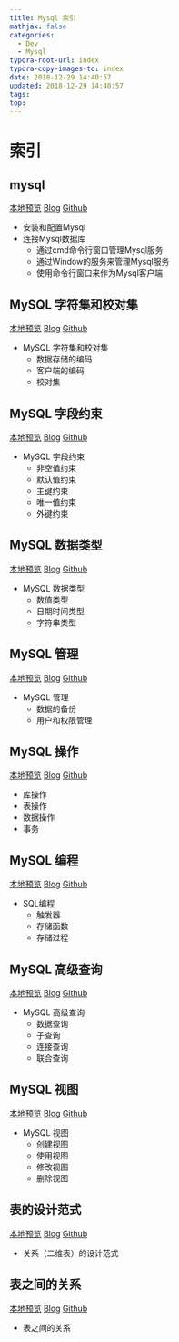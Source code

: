 ```yaml
---
title: Mysql 索引
mathjax: false
categories:
  - Dev
  - Mysql
typora-root-url: index
typora-copy-images-to: index
date: 2018-12-29 14:40:57
updated: 2018-12-29 14:40:57
tags:
top:
---
```



# 索引 
 
## mysql 
[本地预览](mysql.md)    [Blog](http://blog.kuma8866.top/posts/2501908538/)     [Github](https://github.com/KumaDocCenter/Mysql/blob/master/doc/md/mysql.md)

* 安装和配置Mysql
* 连接Mysql数据库
  * 通过cmd命令行窗口管理Mysql服务
  * 通过Window的服务来管理Mysql服务
  * 使用命令行窗口来作为Mysql客户端

 
 
## MySQL 字符集和校对集 
[本地预览](mysql_charset_collate.md)    [Blog](http://blog.kuma8866.top/posts/2831383651/)     [Github](https://github.com/KumaDocCenter/Mysql/blob/master/doc/md/mysql_charset_collate.md)

* MySQL 字符集和校对集
  * 数据存储的编码
  * 客户端的编码
  * 校对集

 
 
## MySQL 字段约束 
[本地预览](mysql_constraint.md)    [Blog](http://blog.kuma8866.top/posts/1492550196/)     [Github](https://github.com/KumaDocCenter/Mysql/blob/master/doc/md/mysql_constraint.md)


* MySQL 字段约束
  * 非空值约束
  * 默认值约束
  * 主键约束
  * 唯一值约束
  * 外键约束
 
 
 
## MySQL 数据类型 
[本地预览](mysql_datatype.md)    [Blog](http://blog.kuma8866.top/posts/3832727553/)     [Github](https://github.com/KumaDocCenter/Mysql/blob/master/doc/md/mysql_datatype.md)
 
* MySQL 数据类型
  * 数值类型
  * 日期时间类型
  * 字符串类型 


  
## MySQL 管理
[本地预览](mysql_manage.md)    [Blog](http://blog.kuma8866.top/posts/1044743360/)     [Github](https://github.com/KumaDocCenter/Mysql/blob/master/doc/md/mysql_manage.md)
 
* MySQL 管理
  * 数据的备份
  * 用户和权限管理
 
 
 
## MySQL 操作 
[本地预览](mysql_manipulation.md)    [Blog](http://blog.kuma8866.top/posts/4146397750/)     [Github](https://github.com/KumaDocCenter/Mysql/blob/master/doc/md/mysql_manipulation.md)
 
* 库操作
* 表操作
* 数据操作
* 事务
 
 
 
## MySQL 编程 
[本地预览](mysql_programme.md)    [Blog](http://blog.kuma8866.top/posts/3965222648/)     [Github](https://github.com/KumaDocCenter/Mysql/blob/master/doc/md/mysql_programme.md)
 
* SQL编程
  * 触发器
  * 存储函数
  * 存储过程
 
 
 
## MySQL 高级查询 
[本地预览](mysql_select.md)    [Blog](http://blog.kuma8866.top/posts/885461339/)     [Github](https://github.com/KumaDocCenter/Mysql/blob/master/doc/md/mysql_select.md)
 
* MySQL 高级查询
  * 数据查询
  * 子查询
  * 连接查询
  * 联合查询
 
 
 
## MySQL 视图 
[本地预览](mysql_view.md)    [Blog](http://blog.kuma8866.top/posts/932476632/)     [Github](https://github.com/KumaDocCenter/Mysql/blob/master/doc/md/mysql_view.md)
 
* MySQL 视图
  * 创建视图
  * 使用视图
  * 修改视图
  * 删除视图 
 
 
 
## 表的设计范式 
[本地预览](table_NormalFormat.md)    [Blog](http://blog.kuma8866.top/posts/2613340531/)     [Github](https://github.com/KumaDocCenter/Mysql/blob/master/doc/md/table_NormalFormat.md)
 
* 关系（二维表）的设计范式
 
 
 
## 表之间的关系 
[本地预览](table_relation.md)    [Blog](http://blog.kuma8866.top/posts/2063222971/)     [Github](https://github.com/KumaDocCenter/Mysql/blob/master/doc/md/table_relation.md)
 
* 表之间的关系
 
